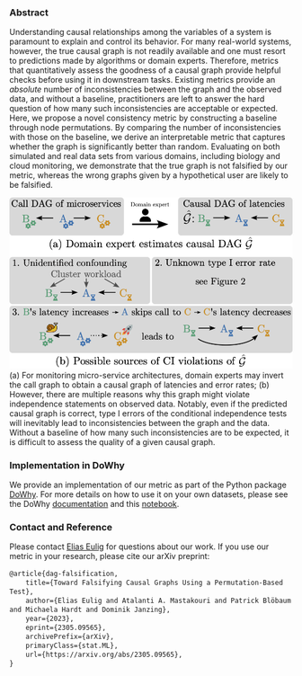 ### Abstract
Understanding causal relationships among the variables of a system is paramount to explain and control its behavior. For many real-world systems, however, the true causal graph is not readily available and one must resort to predictions made by algorithms or domain experts. Therefore, metrics that quantitatively assess the goodness of a causal graph provide helpful checks before using it in downstream tasks. Existing metrics provide an *absolute* number of inconsistencies between the graph and the observed data, and without a baseline, practitioners are left to answer the hard question of how many such inconsistencies are acceptable or expected. Here, we propose a novel consistency metric by constructing a baseline through node permutations. By comparing the number of inconsistencies with those on the baseline, we derive an interpretable metric that captures whether the graph is significantly better than random. Evaluating on both simulated and real data sets from various domains, including biology and cloud monitoring, we demonstrate that the true graph is not falsified by our metric, whereas the wrong graphs given by a hypothetical user are likely to be falsified.

![Microservice Example](files/intro_fig.png)
(a) For monitoring micro-service architectures, domain experts may invert the call graph to obtain a causal graph of latencies and error rates; (b) However, there are multiple reasons why this graph might violate independence statements on observed data. Notably, even if the predicted causal graph is correct, type I errors of the conditional independence tests will inevitably lead to inconsistencies between the graph and the data. Without a baseline of how many such inconsistencies are to be expected, it is difficult to assess the quality of a given causal graph.

### Implementation in DoWhy
We provide an implementation of our metric as part of the Python package [DoWhy](https://github.com/py-why/dowhy). For more details on how to use it on your own datasets, please see the DoWhy [documentation](https://www.pywhy.org/dowhy/v0.10/dowhy.gcm.html#dowhy.gcm.falsify.falsify_graph) and this [notebook](https://www.pywhy.org/dowhy/v0.10/example_notebooks/gcm_falsify_dag.html).


### Contact and Reference
Please contact [Elias Eulig](mailto:contact@eeulig.com?subject=[GitHub]%20DAG%20Falsification) for questions about our work. If you use our metric in your research, please cite our arXiv preprint:
```
@article{dag-falsification,
    title={Toward Falsifying Causal Graphs Using a Permutation-Based Test}, 
    author={Elias Eulig and Atalanti A. Mastakouri and Patrick Blöbaum and Michaela Hardt and Dominik Janzing},
    year={2023},
    eprint={2305.09565},
    archivePrefix={arXiv},
    primaryClass={stat.ML},
    url={https://arxiv.org/abs/2305.09565}, 
}
```